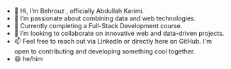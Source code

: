 - 👋 Hi, I’m Behrouz , officially Abdullah Karimi.
- 👀 I’m passionate about combining data and web technologies.
- 🌱 Currently completing a Full-Stack Development course.
- 💞️ I’m looking to collaborate on innovative web and data-driven projects.
- 📫 Feel free to reach out via LinkedIn or directly here on GitHub. I'm open to contributing and developing something cool together.
- 😄 he/him
